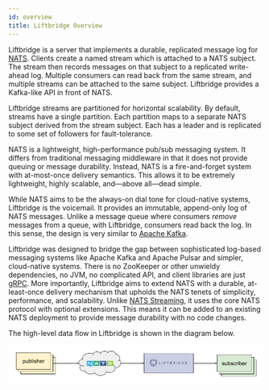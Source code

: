 ```yaml
---
id: overview
title: Liftbridge Overview
---
```


Liftbridge is a server that implements a durable, replicated message log for
[NATS](https://nats.io). Clients create a named stream which is attached to a
NATS subject. The stream then records messages on that subject to a replicated
write-ahead log. Multiple consumers can read back from the same stream, and
multiple streams can be attached to the same subject. Liftbridge provides a
Kafka-like API in front of NATS.

Liftbridge streams are partitioned for horizontal scalability. By default,
streams have a single partition. Each partition maps to a separate NATS
subject derived from the stream subject. Each has a leader and is replicated
to some set of followers for fault-tolerance.

NATS is a lightweight, high-performance pub/sub messaging system. It differs
from traditional messaging middleware in that it does not provide queuing or
message durability. Instead, NATS is a fire-and-forget system with at-most-once
delivery semantics. This allows it to be extremely lightweight, highly
scalable, and—above all—dead simple.

While NATS aims to be the always-on dial tone for cloud-native systems,
Liftbridge is the voicemail. It provides an immutable, append-only log of NATS
messages. Unlike a message queue where consumers *remove* messages from a
queue, with Liftbridge, consumers read back the log. In this sense, the design
is very similar to [Apache Kafka](http://kafka.apache.org/).

Liftbridge was designed to bridge the gap between sophisticated log-based
messaging systems like Apache Kafka and Apache Pulsar and simpler, cloud-native
systems. There is no ZooKeeper or other unwieldy dependencies, no JVM, no
complicated API, and client libraries are just [gRPC](https://grpc.io/). More
importantly, Liftbridge aims to extend NATS with a durable, at-least-once
delivery mechanism that upholds the NATS tenets of simplicity, performance, and
scalability. Unlike [NATS
Streaming](https://github.com/nats-io/nats-streaming-server), it uses the core
NATS protocol with optional extensions. This means it can be added to an
existing NATS deployment to provide message durability with no code changes.

The high-level data flow in Liftbridge is shown in the diagram below.

![high-level data flow](assets/high-level.png)
